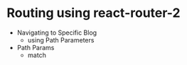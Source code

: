 # Routing using react-router-2

- Navigating to Specific Blog
  - using Path Parameters
- Path Params
  - match
